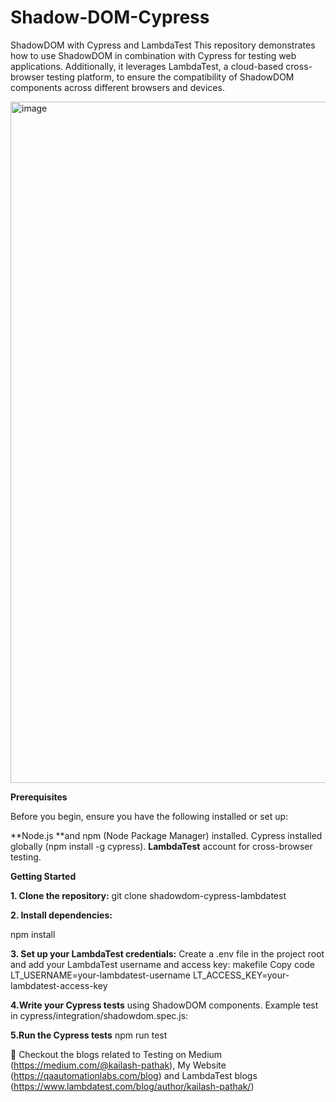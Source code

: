 # Shadow-DOM-Cypress
ShadowDOM with Cypress and LambdaTest
This repository demonstrates how to use ShadowDOM in combination with Cypress for testing web applications. 
Additionally, it leverages LambdaTest, a cloud-based cross-browser testing platform,  to ensure the compatibility of ShadowDOM components across different browsers and devices.


<img width="1090" alt="image" src="https://github.com/cypress1980/ShadowDOM/assets/76464201/09776de8-0863-4367-a996-872dd7be079a">



**Prerequisites**

Before you begin, ensure you have the following installed or set up:

**Node.js **and npm (Node Package Manager) installed.
Cypress installed globally (npm install -g cypress).
**LambdaTest** account for cross-browser testing.


**Getting Started**

**1. Clone the repository:**
git clone <repository-url>
shadowdom-cypress-lambdatest

**2. Install dependencies:**

npm install

**3. Set up your LambdaTest credentials:**
Create a .env file in the project root and add your LambdaTest username and access key:
makefile
Copy code
LT_USERNAME=your-lambdatest-username
LT_ACCESS_KEY=your-lambdatest-access-key

**4.Write your Cypress tests** using ShadowDOM components. Example test in cypress/integration/shadowdom.spec.js:

**5.Run the Cypress tests**
npm run test

💭 Checkout the blogs related to Testing on Medium (https://medium.com/@kailash-pathak), My Website (https://qaautomationlabs.com/blog) and LambdaTest blogs (https://www.lambdatest.com/blog/author/kailash-pathak/)

